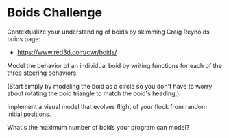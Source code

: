 # Boids Challenge

Contextualize your understanding of boids by skimming Craig Reynolds boids page:

- https://www.red3d.com/cwr/boids/

Model the behavior of an individual boid by writing functions for each of the three steering behaviors.

(Start simply by modeling the boid as a circle so you don't have to worry about rotating the boid triangle to match the boid's heading.)

Implement a visual model that evolves flight of your flock from random initial positions.

What's the maximum number of boids your program can model?
